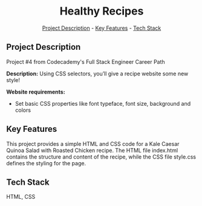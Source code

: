 <h1 align="center">Healthy Recipes</h1>
<p align="center"><a href="#project-description">Project Description</a> - <a href="#key-features">Key Features</a> - <a href="#technology-stack">Tech Stack</a></p>

## Project Description

Project #4 from Codecademy's Full Stack Engineer Career Path

**Description:** Using CSS selectors, you’ll give a recipe website some new style!

**Website requirements:**

*   Set basic CSS properties like font typeface, font size, background and colors

## Key Features

This project provides a simple HTML and CSS code for a Kale Caesar Quinoa Salad with Roasted Chicken recipe. The HTML file index.html contains the structure and content of the recipe, while the CSS file style.css defines the styling for the page.

## Tech Stack

HTML, CSS